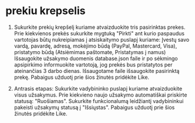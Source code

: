 # prekiu krepselis

1. Sukurkite prekių krepšelį kuriame atvaizduokite tris pasirinktas prekes.
   Prie kiekvienos prekės sukurkite mygtuką "Pirkti" ant kurio paspaudus vartotojas būtų nukreipiamas į atsiskaitymo puslapį kuriame:
   Įvestų savo vardą, pavardę, adresą, mokėjimo būdą (PayPal, Mastercard, Visa), pristatymo būdą (Atsiėmimas paštomate, Pristatymas į namus)
   Išsaugokite užsakymo duomenis database.json faile ir po sėkmingo apsipirkimo informuokite vartotoją, jog prekės bus pristatytos per ateinančias 3 darbo dienas.
   Išsaugotame faile išsaugokite pasirinktą prekę.
   Pabaigus užduotį prie šios žinutės pridėkite Like.

2. Antrasis etapas:
   Sukurkite vadybininko puslapį kuriame atvaizduokite visus užsakymus.
   Prie kiekvieno naujo užsakymo automatiškai priskirte statusą: "Ruošiamas".
   Sukurkite funkcionalumą leidžiantį vadybininkui pakeisti užsakymų statusą į "Išsiųstas".
   Pabaigus užduotį prie šios žinutės pridėkite Like.
